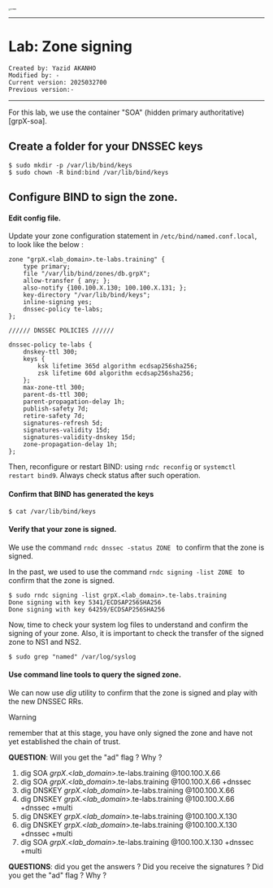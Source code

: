
<img src="https://github.com/yakanho/training/assets/54844453/321060e5-fc84-40f7-8caa-846d0a68494b" alt="ICANN" style="zoom:25%;" />

------

# Lab: Zone signing

```
Created by: Yazid AKANHO
Modified by: -
Current version: 2025032700
Previous version:-
```

------
For this lab, we use the container "SOA" (hidden primary authoritative) [grpX-soa].

## Create a folder for your DNSSEC keys

```
$ sudo mkdir -p /var/lib/bind/keys
$ sudo chown -R bind:bind /var/lib/bind/keys
```

## Configure BIND to sign the zone.

#### Edit config file.
Update your zone configuration statement in `/etc/bind/named.conf.local`, to look like the below : 

```
zone "grpX.<lab_domain>.te-labs.training" {
	type primary;
	file "/var/lib/bind/zones/db.grpX";
	allow-transfer { any; };
	also-notify {100.100.X.130; 100.100.X.131; };
	key-directory "/var/lib/bind/keys";
	inline-signing yes;
	dnssec-policy te-labs;
};

////// DNSSEC POLICIES //////

dnssec-policy te-labs {
    dnskey-ttl 300;
    keys {
        ksk lifetime 365d algorithm ecdsap256sha256;
        zsk lifetime 60d algorithm ecdsap256sha256;
    };
    max-zone-ttl 300;
    parent-ds-ttl 300;
    parent-propagation-delay 1h;
    publish-safety 7d;
    retire-safety 7d;
    signatures-refresh 5d;
    signatures-validity 15d;
    signatures-validity-dnskey 15d;
    zone-propagation-delay 1h;
};
```


Then, reconfigure or restart BIND: using `rndc reconfig` or `systemctl restart bind9`. Always check status after such operation.

#### Confirm that BIND has generated the keys

```
$ cat /var/lib/bind/keys
```

#### Verify that your zone is signed.
We use the command `rndc dnssec -status ZONE ` to confirm that the zone is signed.

In the past, we used to use the command `rndc signing -list ZONE ` to confirm that the zone is signed.

```
$ sudo rndc signing -list grpX.<lab_domain>.te-labs.training
Done signing with key 5341/ECDSAP256SHA256
Done signing with key 64259/ECDSAP256SHA256
```

Now, time to check your system log files to understand and confirm the signing of your zone.
Also, it is important to check the transfer of the signed zone to NS1 and NS2.

```
$ sudo grep "named" /var/log/syslog
```

#### Use command line tools to query the signed zone.
We can now use *dig* utility to confirm that the zone is signed and play with the new DNSSEC RRs.



> [!WARNING]
>
> remember that at this stage, you have only signed the zone and have not yet established the chain of trust.

**QUESTION**: Will you get the "ad" flag ? Why ?

1. dig SOA *grpX*.<*lab_domain*>.te-labs.training @100.100.X.66
2. dig SOA *grpX*.<*lab_domain*>.te-labs.training @100.100.X.66 +dnssec
3. dig DNSKEY *grpX*.<*lab_domain*>.te-labs.training @100.100.X.66
4. dig DNSKEY *grpX*.<*lab_domain*>.te-labs.training @100.100.X.66 +dnssec +multi
5. dig DNSKEY *grpX*.<*lab_domain*>.te-labs.training @100.100.X.130
6. dig DNSKEY *grpX*.<*lab_domain*>.te-labs.training @100.100.X.130 +dnssec +multi
7. dig SOA *grpX*.<*lab_domain*>.te-labs.training @100.100.X.130 +dnssec +multi

**QUESTIONS**: did you get the answers ? Did you receive the  signatures ? Did you get the "ad" flag ? Why ?
